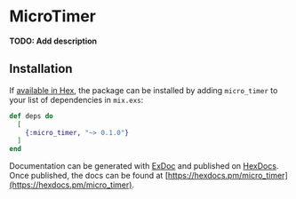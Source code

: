 # MicroTimer

**TODO: Add description**

## Installation

If [available in Hex](https://hex.pm/docs/publish), the package can be installed
by adding `micro_timer` to your list of dependencies in `mix.exs`:

```elixir
def deps do
  [
    {:micro_timer, "~> 0.1.0"}
  ]
end
```

Documentation can be generated with [ExDoc](https://github.com/elixir-lang/ex_doc)
and published on [HexDocs](https://hexdocs.pm). Once published, the docs can
be found at [https://hexdocs.pm/micro_timer](https://hexdocs.pm/micro_timer).


